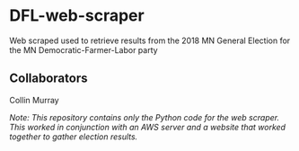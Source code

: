 # DFL-web-scraper
Web scraped used to retrieve results from the 2018 MN General Election for the MN Democratic-Farmer-Labor party

## Collaborators
Collin Murray

*Note: This repository contains only the Python code for the web scraper. This worked in conjunction with an AWS server and a website that worked together to gather election results.*

